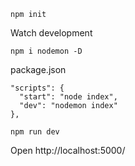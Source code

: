 ```
npm init
```

Watch development
```
npm i nodemon -D
```

package.json
```
"scripts": {
  "start": "node index",
  "dev": "nodemon index"
},
```

```
npm run dev
```

Open http://localhost:5000/
